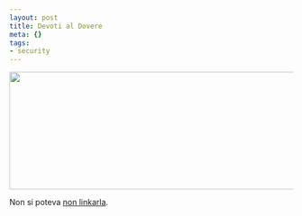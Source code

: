 ```yaml
--- 
layout: post
title: Devoti al Dovere
meta: {}
tags: 
- security
---
```

<a href="http://xkcd.com/705/"><img src="http://www.lastknight.com/download//2010/03/devotion_to_duty-540x209.png" alt="" title="devotion_to_duty" width="540" height="209" class="aligncenter size-medium wp-image-1860" /></a>  
  
Non si poteva [non linkarla][1].

[1]: http://xkcd.com/705/ 
